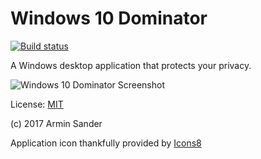 # Windows 10 Dominator

[![Build status](https://ci.appveyor.com/api/projects/status/8uicoi1ompqqp29w?svg=true)](https://ci.appveyor.com/project/pragmatrix/dominator)

A Windows desktop application that protects your privacy.

![Windows 10 Dominator Screenshot](https://cloud.githubusercontent.com/assets/1003751/9167242/808caa6e-3f54-11e5-83f3-2a732b2ed4a9.jpg)

License: [MIT]

(c) 2017 Armin Sander

Application icon thankfully provided by [Icons8](https://icons8.com)

[MIT]: https://opensource.org/licenses/MIT
